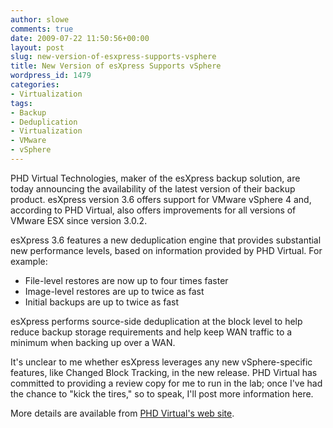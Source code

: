 ```yaml
---
author: slowe
comments: true
date: 2009-07-22 11:50:56+00:00
layout: post
slug: new-version-of-esxpress-supports-vsphere
title: New Version of esXpress Supports vSphere
wordpress_id: 1479
categories:
- Virtualization
tags:
- Backup
- Deduplication
- Virtualization
- VMware
- vSphere
---
```


PHD Virtual Technologies, maker of the esXpress backup solution, are today announcing the availability of the latest version of their backup product. esXpress version 3.6 offers support for VMware vSphere 4 and, according to PHD Virtual, also offers improvements for all versions of VMware ESX since version 3.0.2.

esXpress 3.6 features a new deduplication engine that provides substantial new performance levels, based on information provided by PHD Virtual. For example:

* File-level restores are now up to four times faster  
* Image-level restores are up to twice as fast  
* Initial backups are up to twice as fast

esXpress performs source-side deduplication at the block level to help reduce backup storage requirements and help keep WAN traffic to a minimum when backing up over a WAN.

It's unclear to me whether esXpress leverages any new vSphere-specific features, like Changed Block Tracking, in the new release. PHD Virtual has committed to providing a review copy for me to run in the lab; once I've had the chance to "kick the tires," so to speak, I'll post more information here.

More details are available from [PHD Virtual's web site](http://www.phdvirtual.com/products/esxpress-virtual-backup).
